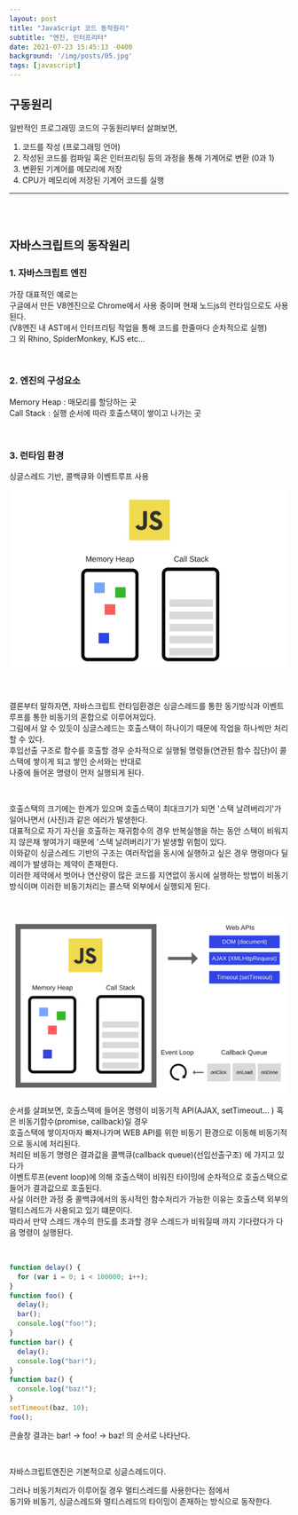 ```yaml
---
layout: post
title: "JavaScript 코드 동작원리"
subtitle: "엔진, 인터프리터"
date: 2021-07-23 15:45:13 -0400
background: '/img/posts/05.jpg'
tags: [javascript]
---
```

##  구동원리
일반적인 프로그래밍 코드의 구동원리부터 살펴보면, 

1. 코드를 작성 (프로그래밍 언어)
2. 작성된 코드를 컴파일 혹은 인터프리팅 등의 과정을 통해 기계어로 변환 (0과 1)
3. 변환된 기계어를 메모리에 저장
4. CPU가 메모리에 저장된 기계어 코드를 실행
   
<hr>
<br>
<br>

## 자바스크립트의 동작원리 

### 1. 자바스크립트 엔진   

가장 대표적인 예로는   
구글에서 만든 V8엔진으로 Chrome에서 사용 중이며 현재 노드js의 런타임으로도 사용된다.   
(V8엔진 내 AST에서 인터프리팅 작업을 통해 코드를 한줄마다 순차적으로 실행)   
그 외 Rhino, SpiderMonkey, KJS etc...   

<br>

### 2. 엔진의 구성요소
Memory Heap : 매모리를 할당하는 곳   
Call Stack : 실행 순서에 따라 호출스택이 쌓이고 나가는 곳    

<br>

### 3. 런타임 환경
싱글스레드 기반, 콜백큐와 이벤트루프 사용   

![Alt text](/img/callback_queue.png)   

<br>

결론부터 말하자면, 자바스크립트 런타임환경은 싱글스레드를 통한 동기방식과 이벤트루프를 통한 비동기의 혼합으로 이루어져있다.   
그림에서 알 수 있듯이 싱글스레드는 호출스택이 하나이기 때문에 작업을 하나씩만 처리할 수 있다.    
후입선출 구조로 함수를 호출할 경우 순차적으로 실행될 명령들(연관된 함수 집단)이 콜스택에 쌓이게 되고 쌓인 순서와는 반대로   
나중에 들어온 명령이 먼저 실행되게 된다.   

<br>

호출스택의 크기에는 한계가 있으며 호출스택이 최대크기가 되면 '스택 날려버리기'가 일어나면서 (사진)과 같은 에러가 발생한다.   
대표적으로 자기 자신을 호출하는 재귀함수의 경우 반복실행을 하는 동안 스택이 비워지지 않은채 쌓여가기 때문에 '스택 날려버리기'가 발생할 위험이 있다.   
이와같이 싱글스레드 기반의 구조는 여러작업을 동시에 실행하고 싶은 경우 명령마다 딜레이가 발생햐는 제약이 존재한다.   
이러한 제약에서 벗어나 연산량이 많은 코드를 지연없이 동시에 실행하는 방법이 비동기 방식이며 이러한 비동기처리는 콜스택 외부에서 실행되게 된다.   
 
<br>

![Alt text](/img/event_loop.png) 

순서를 살펴보면, 호출스택에 들어온 명령이 비동기적 API(AJAX, setTimeout... ) 혹은 비동기함수(promise, callback)일 경우    
호출스택에 쌓이자마자 빠져나가며 WEB API를 위한 비동기 환경으로 이동해 비동기적으로 동시에 처리된다.   
처리된 비동기 명령은 결과값을 콜백큐(callback queue)(선입선출구조) 에 가지고 있다가    
이벤트루프(event loop)에 의해 호출스택이 비워진 타이밍에 순차적으로 호출스택으로 들어가 결과값으로 호출된다.    
사실 이러한 과정 중 콜백큐에서의 동시적인 함수처리가 가능한 이유는 호출스택 외부의 멀티스레드가 사용되고 있기 떄문이다.    
따라서 만약 스레드 개수의 한도를 초과할 경우 스레드가 비워질때 까지 기다렸다가 다음 명령이 실행된다.   

<br>

```javascript
function delay() {   
  for (var i = 0; i < 100000; i++);   
}   
function foo() {   
  delay();   
  bar();   
  console.log("foo!");   
}   
function bar() {   
  delay();   
  console.log("bar!");   
}   
function baz() {   
  console.log("baz!");   
}   
setTimeout(baz, 10);    
foo();   
```

콘솔창 결과는 bar! -> foo! -> baz! 의 순서로 나타난다.

<br>

자바스크립트엔진은 기본적으로 싱글스레드이다.   

그러나 비동기처리가 이루어질 경우 멀티스레드를 사용한다는 점에서    
동기와 비동기, 싱글스레드와 멀티스레드의 타이밍이 존재하는 방식으로 동작한다.  